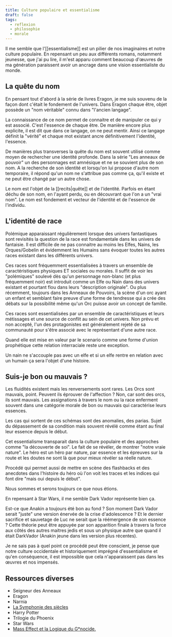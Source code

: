 ```yaml
---
title: Culture populaire et essentialisme
draft: false
tags:
  - reflexion
  - philosophie
  - morale
---
```


Il me semble que l'[[essentialisme]] est un pilier de nos imaginaires et notre culture populaire.
En repensant un peu aux différents romans, notamment jeunesse, que j'ai pu lire, il m'est apparu comment beaucoup d'œuvres de ma génération paraissent avoir un ancrage dans une vision essentialiste du monde.

## La quête du nom

En pensant tout d'abord à la série de livres Eragon, je me suis souvenu de la façon dont c'était le fondement de l'univers. Dans Eragon chaque être, objet possède un "nom véritable" connu dans "l'ancien langage".

La connaissance de ce nom permet de connaitre et de manipuler ce qui y est associé. C'est l'essence de chaque être. De manière encore plus explicite, il est dit que dans ce langage, on ne peut mentir. Ainsi ce langage définit la "vérité" et chaque mot existant ancre définitivement l'identité, l'essence.

De manières plus transverses la quête du nom est souvent utilisé comme moyen de rechercher une identité profonde. Dans la série "Les anneaux de pouvoir" un des personnages est amnésique et ne se souvient plus de son nom. A la recherche de son identité et lorsqu'on lui propose d'autre nom temporaire, il répond qu'un nom ne s'attribue pas comme ça, qu'il existe et ne peut être changé par un autre chose.

Le nom est l'objet de la [[recits|quête]] et de l'identité. Parfois en étant déchu de son nom, en l'ayant perdu, ou en découvrant que l'on a un "vrai nom". Le nom est fondement et vecteur de l'identité et de l'essence de l'individu.

## L'identité de race

Polémique apparaissant régulièrement lorsque des univers fantastiques sont revisités la question de la race est fondamentale dans les univers de fantaisie. Il est difficile de ne pas connaitre au moins les Elfes, Nains, les Orques/Gobelin et évidemment les Humains sans évoquer toutes les autres races existant dans les différents univers.

Ces races sont fréquemment essentialisées à travers un ensemble de caractéristiques physiques ET sociales ou morales. Il suffit de voir les "polémiques" soulevé dès qu'un personnage non-blanc (et plus fréquemment noir) est introduit comme un Elfe ou Nain dans des univers existant et pourtant flou dans leurs "description originale". Ou plus récemment, toujours dans les Anneaux de Pouvoirs, la scène d'un orc ayant un enfant et semblant faire preuve d'une forme de tendresse qui a crée des débats sur la possibilité même qu'un Orc puisse avoir un concept de famille.

Ces races sont essentialisées par un ensemble de caractéristiques et leurs métissages et une source de conflit au sein de cet univers. Non prévu et non accepté, l'un des protagonistes est généralement rejeté de sa communauté pour s'être associé avec le représentant d'une autre race.

Quand elle est mise en valeur par le scenario comme une forme d'union prophétique cette relation interraciale reste une exception.

Un nain ne s'accouple pas avec un elfe et si un elfe rentre en relation avec un humain ça sera l'objet d'une histoire.

## Suis-je bon ou mauvais ?

Les fluidités existent mais les renversements sont rares. Les Orcs sont mauvais, point. Peuvent ils éprouver de l'affection ? Non, car sont des orcs, ils sont mauvais. Les assignations à travers le nom ou la race enferment souvent dans une catégorie morale de bon ou mauvais qui caractérise leurs essences.

Les cas qui sortent de ces schémas sont des anomalies, des parias. Sujet du dépassement de sa condition mais souvent révélé comme étant au final leur essence depuis le début.

Cet essentialisme transparait dans la culture populaire et des approches comme "la découverte de soi". Le fait de se révéler, de montrer "notre vraie nature". Le héro est un héro par nature, par essence et les épreuves sur la route et les doutes ne sont là que pour mieux révéler sa réelle nature.

Procédé qui permet aussi de mettre en scène des flashbacks et des anecdotes dans l'histoire du héro où l'on voit les traces et les indices qui font dire "mais oui depuis le début".

Nous sommes et serons toujours ce que nous étions.

En repensant à Star Wars, il me semble Dark Vador représente bien ça.

Est-ce que Anakin a toujours été bon au fond ? Son moment Dark Vador serait "juste" une version énervée de la crise d'adolescence ?
Et le dernier sacrifice et sauvetage de Luc ne serait que la réémergence de son essence ? Cette théorie peut être appuyée par son apparition finale à travers la force aux côtés des autres maitres jedis et sous un physique autre que quand il était DarkVador (Anakin jeune dans les version plus récentes).

Je ne sais pas à quel point ce procédé peut être conscient, je pense que notre culture occidentale et historiquement imprégné d'essentialisme et qu'en conséquence, il est impossible que cela n'apparaissent pas dans les œuvres et nos impensés.

## Ressources diverses

- Seigneur des Anneaux
- Eragon
- Narnia
- [La Symphonie des siècles](https://www.babelio.com/livres/Haydon-La-Symphonie-des-siecles-tome-1--Rhapsody-12/65435)
- Harry Potter
- Trilogie du Phoenix
- Star Wars
- [Mass Effect et la Logique du G\*nocide.](https://www.youtube.com/watch?v=LUyP_dGtOE4)
